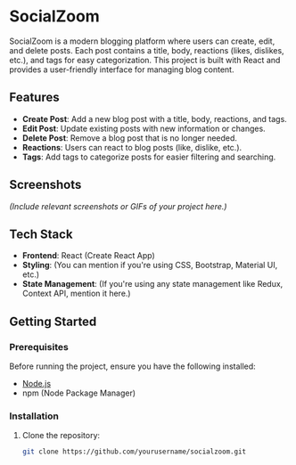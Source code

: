 # SocialZoom

SocialZoom is a modern blogging platform where users can create, edit, and delete posts. Each post contains a title, body, reactions (likes, dislikes, etc.), and tags for easy categorization. This project is built with React and provides a user-friendly interface for managing blog content.

## Features

- **Create Post**: Add a new blog post with a title, body, reactions, and tags.
- **Edit Post**: Update existing posts with new information or changes.
- **Delete Post**: Remove a blog post that is no longer needed.
- **Reactions**: Users can react to blog posts (like, dislike, etc.).
- **Tags**: Add tags to categorize posts for easier filtering and searching.

## Screenshots
*(Include relevant screenshots or GIFs of your project here.)*

## Tech Stack

- **Frontend**: React (Create React App)
- **Styling**: (You can mention if you're using CSS, Bootstrap, Material UI, etc.)
- **State Management**: (If you're using any state management like Redux, Context API, mention it here.)

## Getting Started

### Prerequisites

Before running the project, ensure you have the following installed:

- [Node.js](https://nodejs.org/)
- npm (Node Package Manager)

### Installation

1. Clone the repository:
   ```bash
   git clone https://github.com/yourusername/socialzoom.git
